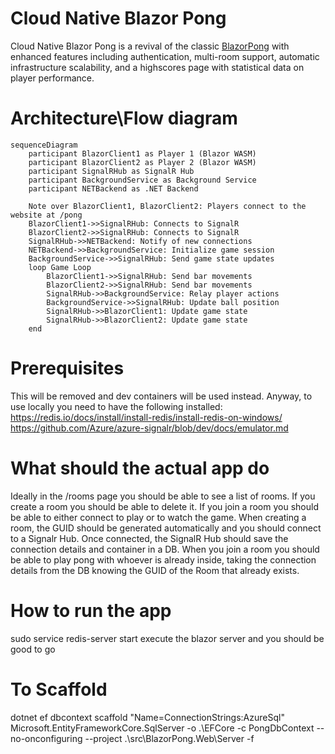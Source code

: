 # Cloud Native Blazor Pong

Cloud Native Blazor Pong is a revival of the classic [BlazorPong](https://github.com/macel94/BlazorPong) with enhanced features including authentication, multi-room support, automatic infrastructure scalability, and a highscores page with statistical data on player performance.

# Architecture\Flow diagram

```mermaid
sequenceDiagram
    participant BlazorClient1 as Player 1 (Blazor WASM)
    participant BlazorClient2 as Player 2 (Blazor WASM)
    participant SignalRHub as SignalR Hub
    participant BackgroundService as Background Service
    participant NETBackend as .NET Backend

    Note over BlazorClient1, BlazorClient2: Players connect to the website at /pong
    BlazorClient1->>SignalRHub: Connects to SignalR
    BlazorClient2->>SignalRHub: Connects to SignalR
    SignalRHub->>NETBackend: Notify of new connections
    NETBackend->>BackgroundService: Initialize game session
    BackgroundService->>SignalRHub: Send game state updates
    loop Game Loop
        BlazorClient1->>SignalRHub: Send bar movements
        BlazorClient2->>SignalRHub: Send bar movements
        SignalRHub->>BackgroundService: Relay player actions
        BackgroundService->>SignalRHub: Update ball position
        SignalRHub->>BlazorClient1: Update game state
        SignalRHub->>BlazorClient2: Update game state
    end
```

# Prerequisites

This will be removed and dev containers will be used instead.
Anyway, to use locally you need to have the following installed:
https://redis.io/docs/install/install-redis/install-redis-on-windows/
https://github.com/Azure/azure-signalr/blob/dev/docs/emulator.md

# What should the actual app do

Ideally in the /rooms page you should be able to see a list of rooms.
If you create a room you should be able to delete it.
If you join a room you should be able to either connect to play or to watch the game.
When creating a room, the GUID should be generated automatically and you should connect to a Signalr Hub.
Once connected, the SignalR Hub should save the connection details and container in a DB.
When you join a room you should be able to play pong with whoever is already inside, taking the connection details from the DB knowing the GUID of the Room that already exists.

# How to run the app
sudo service redis-server start
execute the blazor server and you should be good to go

# To Scaffold
dotnet ef dbcontext scaffold "Name=ConnectionStrings:AzureSql" Microsoft.EntityFrameworkCore.SqlServer -o .\EFCore -c PongDbContext --no-onconfiguring --project .\src\BlazorPong.Web\Server -f